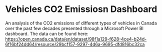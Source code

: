 # Vehicles CO2 Emissiosn Dashboard

An analysis of the CO2 emissions of different types of vehicles in Canada over the past few decades presented through a Microsoft Power BI dashboard.
The data can be found here: https://open.canada.ca/data/en/dataset/98f1a129-f628-4ce4-b24d-6f16bf24dd64/resource/29bcf157-9297-4d6a-9695-dfd816bc32ca
